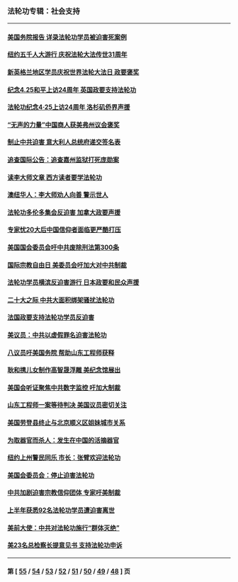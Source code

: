 ### 法轮功专辑：社会支持
---
#### [美国务院报告 详录法轮功学员被迫害死案例](../../pages/nf4386/n13997752.md?05170430) 
#### [纽约五千人大游行 庆祝法轮大法传世31周年](../../pages/nf4386/n13995110.md?05170430) 
#### [新英格兰地区学员庆祝世界法轮大法日 政要褒奖](../../pages/nf4386/n13990800.md?05170430) 
#### [纪念4.25和平上访24周年 英国政要支持法轮功](../../pages/nf4386/n13984057.md?05170430) 
#### [法轮功纪念4·25上访24周年 洛杉矶侨界声援](../../pages/nf4386/n13978796.md?05170430) 
#### [“无声的力量”中国商人获美弗州议会褒奖](../../pages/nf4386/n13941208.md?05170430) 
#### [制止中共迫害 意大利人总统府递交签名表](../../pages/nf4386/n13933726.md?05170430) 
#### [追查国际公告：追查嘉州监狱打死庞勋案](../../pages/nf4386/n13933461.md?05170430) 
#### [读李大师文章 西方读者要学法轮功](../../pages/nf4386/n13925142.md?05170430) 
#### [澳纽华人：李大师劝人向善 警示世人](../../pages/nf4386/n13924146.md?05170430) 
#### [法轮功多伦多集会反迫害 加拿大政要声援](../../pages/nf4386/n13881303.md?05170430) 
#### [专家忧20大后中国信仰者面临更严酷打压](../../pages/nf4386/n13874993.md?05170430) 
#### [美国国会委员会吁中共废除刑法第300条](../../pages/nf4386/n13868121.md?05170430) 
#### [国际宗教自由日 美委员会吁加大对中共制裁](../../pages/nf4386/n13855021.md?05170430) 
#### [法轮功学员横滨反迫害游行 日本政要和民众声援](../../pages/nf4386/n13847132.md?05170430) 
#### [二十大之际 中共大面积绑架骚扰法轮功](../../pages/nf4386/n13846381.md?05170430) 
#### [法国政要支持法轮功学员反迫害](../../pages/nf4386/n13841970.md?05170430) 
#### [美议员：中共以虚假罪名迫害法轮功](../../pages/nf4386/n13841083.md?05170430) 
#### [八议员吁美国务院 帮助山东工程师获释](../../pages/nf4386/n13836379.md?05170430) 
#### [耿和携儿女制作高智晟浮雕 美纪念馆展出](../../pages/nf4386/n13829624.md?05170430) 
#### [美国会听证聚焦中共数字监控 吁加大制裁](../../pages/nf4386/n13825083.md?05170430) 
#### [山东工程师一案等待判决 美国议员密切关注](../../pages/nf4386/n13815065.md?05170430) 
#### [美国劳登县终止与北京顺义区姐妹城市关系](../../pages/nf4386/n13811030.md?05170430) 
#### [为取器官而杀人：发生在中国的活摘器官](../../pages/nf4386/n13794731.md?05170430) 
#### [纽约上州警民同乐 市长：张臂欢迎法轮功](../../pages/nf4386/n13794375.md?05170430) 
#### [美国会委员会：停止迫害法轮功](../../pages/nf4386/n13788164.md?05170430) 
#### [中共加剧迫害宗教信仰团体 专家吁美制裁](../../pages/nf4386/n13780252.md?05170430) 
#### [上半年获悉92名法轮功学员遭迫害离世](../../pages/nf4386/n13772701.md?05170430) 
#### [美前大使：中共对法轮功施行“群体灭绝”](../../pages/nf4386/n13771705.md?05170430) 
#### [美23名总检察长提意见书 支持法轮功申诉](../../pages/nf4386/n13766596.md?05170430) 

---
#### 第 [ [55](./55.md?05170430) / [54](./54.md?05170430) / [53](./53.md?05170430) / [52](./52.md?05170430) / [51](./51.md?05170430) / [50](./50.md?05170430) / [49](./49.md?05170430) / [48](./48.md?05170430) ] 页
